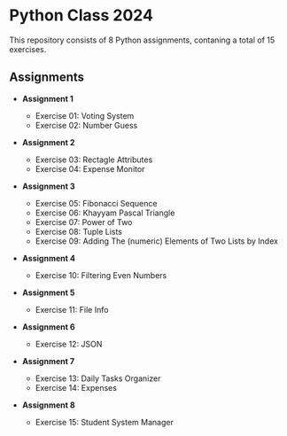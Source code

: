 # Python Class 2024

This repository consists of 8 Python assignments, contaning a total of 15 exercises.

## Assignments

- **Assignment 1**
    - Exercise 01: Voting System
    - Exercise 02: Number Guess

- **Assignment 2**
    - Exercise 03: Rectagle Attributes
    - Exercise 04: Expense Monitor

- **Assignment 3**
    - Exercise 05: Fibonacci Sequence
    - Exercise 06: Khayyam Pascal Triangle
    - Exercise 07: Power of Two
    - Exercise 08: Tuple Lists
    - Exercise 09: Adding The (numeric) Elements of Two Lists by Index 

- **Assignment 4**
    - Exercise 10: Filtering Even Numbers

- **Assignment 5**
    - Exercise 11: File Info

- **Assignment 6**
    - Exercise 12: JSON

- **Assignment 7**
    - Exercise 13: Daily Tasks Organizer
    - Exercise 14: Expenses

- **Assignment 8**
    - Exercise 15: Student System Manager

